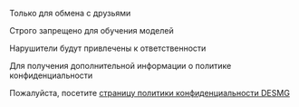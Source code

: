 Только для обмена с друзьями

Строго запрещено для обучения моделей

Нарушители будут привлечены к ответственности

Для получения дополнительной информации о политике конфиденциальности

Пожалуйста, посетите [страницу политики конфиденциальности DESMG](https://www.desmg.com/#/policies/privacy)
